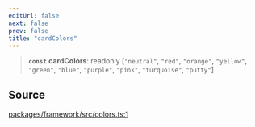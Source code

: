 ```yaml
---
editUrl: false
next: false
prev: false
title: "cardColors"
---
```


> **`const`** **cardColors**: readonly [`"neutral"`, `"red"`, `"orange"`, `"yellow"`, `"green"`, `"blue"`, `"purple"`, `"pink"`, `"turquoise"`, `"putty"`]

## Source

[packages/framework/src/colors.ts:1](https://github.com/nodenogg-in/alpha-p2p/blob/920eddf19cd5eb07c362d64c8ceeef67e0a2790c/packages/framework/src/colors.ts#L1)
